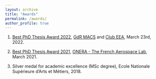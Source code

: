 ```yaml
---
layout: archive
title: "Awards"
permalink: /awards/
author_profile: true
---
```


1. [Best PhD Thesis Award 2022](https://gdr-macs.cnrs.fr/sites/default/files/2022-03/GDR_MACS_PrixTheses2022_1.pdf), [GdR MACS](https://gdr-macs.cnrs.fr/) and [Club EEA](https://clubeea.com/), March 23rd, 2022.

1. [Best PhD Thesis Award 2021](https://www.onera.fr/fr/recherche-onera/prix-doctorants-onera), [ONERA - The French Aerospace Lab](https://www.onera.fr/en), March 2021.

1. Silver medal for academic excellence (MSc degree), Ecole Nationale Supérieure d’Arts et Métiers, 2018.
